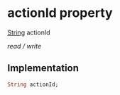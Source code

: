 


# actionId property






[String](https://api.dart.dev/stable/2.12.3/dart-core/String-class.html) actionId
  
_read / write_






## Implementation

```dart
String actionId;


```







